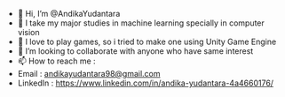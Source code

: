 - 👋 Hi, I’m @AndikaYudantara
- 👀 I take my major studies in machine learning specially in computer vision
- 🌱 I love to play games, so i tried to make one using Unity Game Engine
- 💞️ I’m looking to collaborate with anyone who have same interest
- 📫 How to reach me : 
- Email : andikayudantara98@gmail.com
- LinkedIn : https://www.linkedin.com/in/andika-yudantara-4a4660176/

<!---
AndikaYudantara/AndikaYudantara is a ✨ special ✨ repository because its `README.md` (this file) appears on your GitHub profile.
You can click the Preview link to take a look at your changes.
--->

